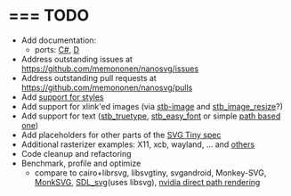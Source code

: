 ===
TODO
===
* Add documentation:
  - ports: [C#](https://github.com/thinksquirrel/nanosvg-csharp), [D](http://repo.or.cz/iv.d.git/blob_plain/HEAD:/nanovg/svg.d)
* Address outstanding issues at https://github.com/memononen/nanosvg/issues
* Address outstanding pull requests at https://github.com/memononen/nanosvg/pulls
* Add [support for styles ](https://github.com/memononen/nanosvg/pull/70)
* Add support for xlink'ed images (via [stb-image](https://github.com/nothings/stb/blob/master/stb_image.h) and [stb_image_resize](https://github.com/nothings/stb/blob/master/stb_image_resize.h)?)
* Add support for text ([stb_truetype](https://github.com/nothings/stb/blob/master/stb_truetype.h), [stb_easy_font](https://github.com/nothings/stb/blob/master/stb_easy_font.h) or simple [path based one](http://murga-linux.com/puppy/viewtopic.php?p=906923#906923))
* Add placeholders for other parts of the [SVG Tiny spec](https://www.w3.org/TR/SVGTiny12/)
* Additional rasterizer examples: X11, xcb, wayland, ... and [others](https://github.com/paulmecklenburg/svg2nc)
* Code cleanup and refactoring
* Benchmark, profile and optimize
  - compare to cairo+librsvg, libsvgtiny, svgandroid, Monkey-SVG, [MonkSVG](https://github.com/micahpearlman/MonkSVG), [SDL_svg](http://sourceforge.net/projects/sdlsvg/)(uses libsvg), [nvidia direct path rendering](https://developer.nvidia.com/nv-path-rendering)
